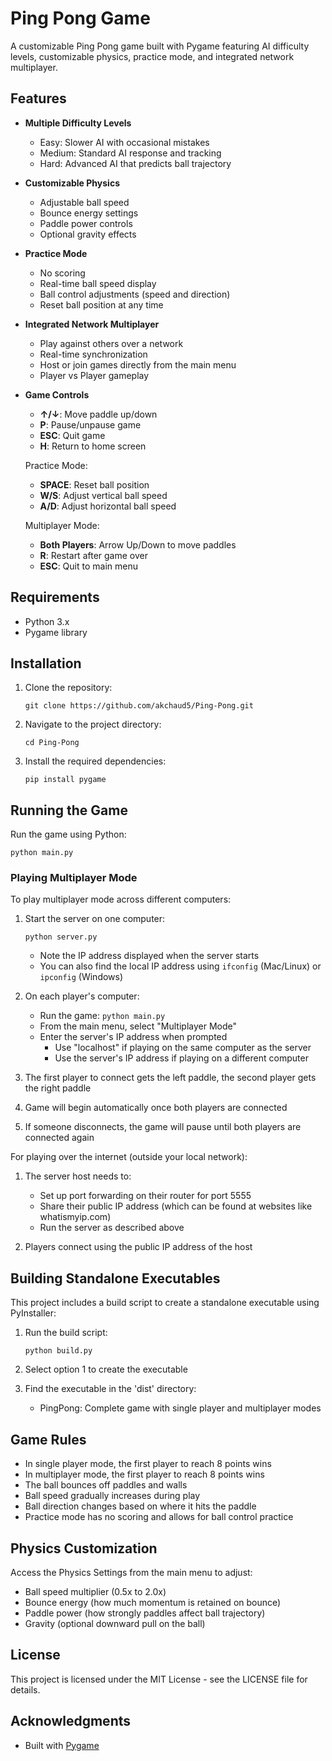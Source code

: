 # Ping Pong Game

A customizable Ping Pong game built with Pygame featuring AI difficulty levels, customizable physics, practice mode, and integrated network multiplayer.

## Features

- **Multiple Difficulty Levels**
  - Easy: Slower AI with occasional mistakes
  - Medium: Standard AI response and tracking
  - Hard: Advanced AI that predicts ball trajectory

- **Customizable Physics**
  - Adjustable ball speed
  - Bounce energy settings
  - Paddle power controls
  - Optional gravity effects

- **Practice Mode**
  - No scoring
  - Real-time ball speed display
  - Ball control adjustments (speed and direction)
  - Reset ball position at any time

- **Integrated Network Multiplayer**
  - Play against others over a network
  - Real-time synchronization
  - Host or join games directly from the main menu
  - Player vs Player gameplay

- **Game Controls**
  - **↑/↓**: Move paddle up/down
  - **P**: Pause/unpause game
  - **ESC**: Quit game
  - **H**: Return to home screen
  
  Practice Mode:
  - **SPACE**: Reset ball position
  - **W/S**: Adjust vertical ball speed
  - **A/D**: Adjust horizontal ball speed
  
  Multiplayer Mode:
  - **Both Players**: Arrow Up/Down to move paddles
  - **R**: Restart after game over
  - **ESC**: Quit to main menu

## Requirements

- Python 3.x
- Pygame library

## Installation

1. Clone the repository:
   ```
   git clone https://github.com/akchaud5/Ping-Pong.git
   ```

2. Navigate to the project directory:
   ```
   cd Ping-Pong
   ```

3. Install the required dependencies:
   ```
   pip install pygame
   ```

## Running the Game

Run the game using Python:
```
python main.py
```

### Playing Multiplayer Mode

To play multiplayer mode across different computers:

1. Start the server on one computer:
   ```
   python server.py
   ```
   - Note the IP address displayed when the server starts 
   - You can also find the local IP address using `ifconfig` (Mac/Linux) or `ipconfig` (Windows)

2. On each player's computer:
   - Run the game: `python main.py`
   - From the main menu, select "Multiplayer Mode"
   - Enter the server's IP address when prompted
     - Use "localhost" if playing on the same computer as the server
     - Use the server's IP address if playing on a different computer

3. The first player to connect gets the left paddle, the second player gets the right paddle
4. Game will begin automatically once both players are connected
5. If someone disconnects, the game will pause until both players are connected again

For playing over the internet (outside your local network):
1. The server host needs to:
   - Set up port forwarding on their router for port 5555
   - Share their public IP address (which can be found at websites like whatismyip.com)
   - Run the server as described above
   
2. Players connect using the public IP address of the host

## Building Standalone Executables

This project includes a build script to create a standalone executable using PyInstaller:

1. Run the build script:
   ```
   python build.py
   ```

2. Select option 1 to create the executable
3. Find the executable in the 'dist' directory:
   - PingPong: Complete game with single player and multiplayer modes

## Game Rules

- In single player mode, the first player to reach 8 points wins
- In multiplayer mode, the first player to reach 8 points wins
- The ball bounces off paddles and walls
- Ball speed gradually increases during play
- Ball direction changes based on where it hits the paddle
- Practice mode has no scoring and allows for ball control practice

## Physics Customization

Access the Physics Settings from the main menu to adjust:
- Ball speed multiplier (0.5x to 2.0x)
- Bounce energy (how much momentum is retained on bounce)
- Paddle power (how strongly paddles affect ball trajectory)
- Gravity (optional downward pull on the ball)

## License

This project is licensed under the MIT License - see the LICENSE file for details.

## Acknowledgments

- Built with [Pygame](https://www.pygame.org/)